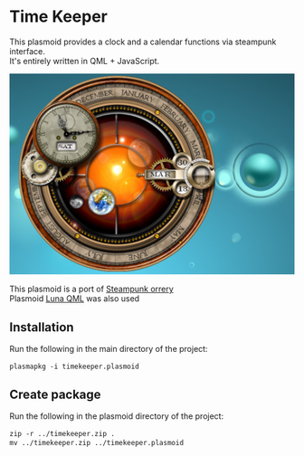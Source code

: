 Time Keeper
===========
This plasmoid provides a clock and a calendar functions via steampunk interface.  
It's entirely written in QML + JavaScript.


![Time Keeper](tk.jpg)


This plasmoid is a port of [Steampunk orrery](http://lightquick.co.uk/downloads/steampunk-orrery-xwidget.html)  
Plasmoid [Luna QML](http://kde-apps.org/content/show.php?content=140204) was also used


Installation
------------

Run the following in the main directory of the project:

    plasmapkg -i timekeeper.plasmoid


Create package
--------------

Run the following in the plasmoid directory of the project:

    zip -r ../timekeeper.zip .  
    mv ../timekeeper.zip ../timekeeper.plasmoid
  
  



